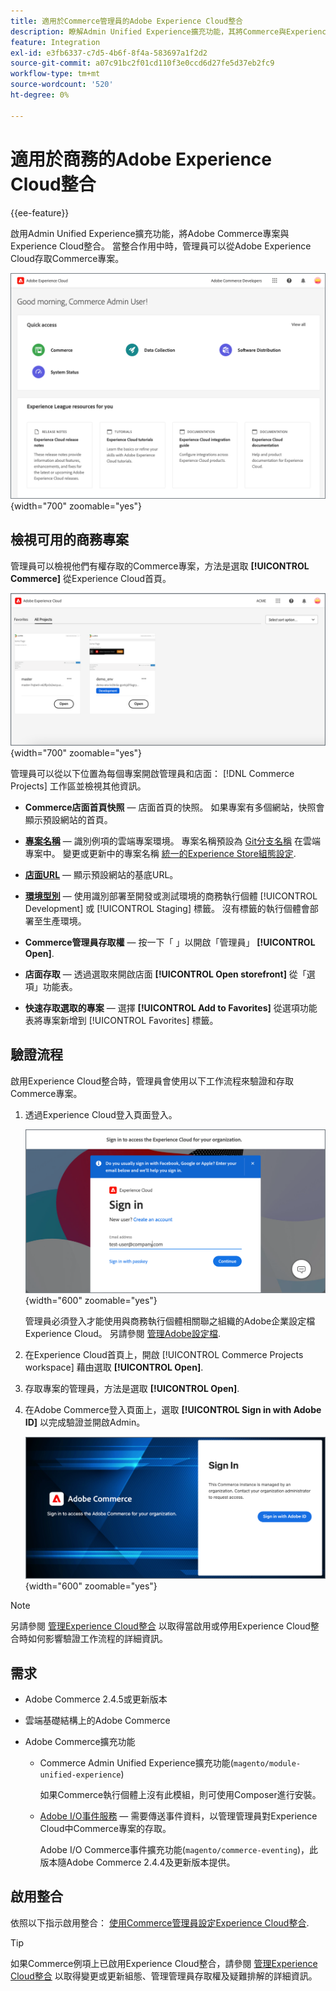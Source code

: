 ```yaml
---
title: 適用於Commerce管理員的Adobe Experience Cloud整合
description: 瞭解Admin Unified Experience擴充功能，其將Commerce與Experience Cloud整合，以便客戶可從Experience Cloud首頁存取Commerce專案。
feature: Integration
exl-id: e3fb6337-c7d5-4b6f-8f4a-583697a1f2d2
source-git-commit: a07c91bc2f01cd110f3e0ccd6d27fe5d37eb2fc9
workflow-type: tm+mt
source-wordcount: '520'
ht-degree: 0%

---
```


# 適用於商務的Adobe Experience Cloud整合

{{ee-feature}}

啟用Admin Unified Experience擴充功能，將Adobe Commerce專案與Experience Cloud整合。 當整合作用中時，管理員可以從Adobe Experience Cloud存取Commerce專案。

![從Experience Cloud首頁存取Commerce](./assets/admin-uex-home-page.png){width="700" zoomable="yes"}

## 檢視可用的商務專案

管理員可以檢視他們有權存取的Commerce專案，方法是選取 **[!UICONTROL Commerce]** 從Experience Cloud首頁。

![Experience Cloud上的Commerce專案工作區](./assets/admin-uex-commerce-projects-home.png){width="700" zoomable="yes"}

管理員可以從以下位置為每個專案開啟管理員和店面： [!DNL Commerce Projects] 工作區並檢視其他資訊。

- **Commerce店面首頁快照** — 店面首頁的快照。 如果專案有多個網站，快照會顯示預設網站的首頁。

- **[專案名稱](https://experienceleague.adobe.com/docs/commerce-cloud-service/user-guide/architecture/pro-develop-deploy-workflow.html)** — 識別例項的雲端專案環境。 專案名稱預設為 [Git分支名稱](https://experienceleague.adobe.com/docs/commerce-cloud-service/user-guide/project/console-branches.html) 在雲端專案中。 變更或更新中的專案名稱 [統一的Experience Store組態設定](admin-unified-experience-integration-manage.md#manage-the-integration-from-the-admin).

- **[店面URL](../stores-purchase/store-urls.md)** — 顯示預設網站的基底URL。

- **[環境型別](https://experienceleague.adobe.com/docs/commerce-cloud-service/user-guide/architecture/pro-develop-deploy-workflow.html)** — 使用識別部署至開發或測試環境的商務執行個體 [!UICONTROL Development] 或 [!UICONTROL Staging] 標籤。 沒有標籤的執行個體會部署至生產環境。

- **Commerce管理員存取權** — 按一下「 」以開啟「管理員」 **[!UICONTROL Open]**.

- **店面存取** — 透過選取來開啟店面 **[!UICONTROL Open storefront]** 從「選項」功能表。

- **快速存取選取的專案** — 選擇 **[!UICONTROL Add to Favorites]** 從選項功能表將專案新增到 [!UICONTROL Favorites] 標籤。

## 驗證流程

啟用Experience Cloud整合時，管理員會使用以下工作流程來驗證和存取Commerce專案。

1. 透過Experience Cloud登入頁面登入。

   ![Experience Cloud登入頁面](./assets/admin-uex-experience-cloud-login.png){width="600" zoomable="yes"}

   管理員必須登入才能使用與商務執行個體相關聯之組織的Adobe企業設定檔Experience Cloud。 另請參閱 [管理Adobe設定檔](https://helpx.adobe.com/enterprise/using/manage-adobe-profiles.html).

1. 在Experience Cloud首頁上，開啟 [!UICONTROL Commerce Projects workspace] 藉由選取 **[!UICONTROL Open]**.

1. 存取專案的管理員，方法是選取 **[!UICONTROL Open]**.

1. 在Adobe Commerce登入頁面上，選取 **[!UICONTROL Sign in with Adobe ID]** 以完成驗證並開啟Admin。

   ![Adobe Commerce登入頁面](./assets/admin-adobeid-login.png){width="600" zoomable="yes"}

>[!NOTE]
>
>另請參閱 [管理Experience Cloud整合](admin-unified-experience-integration-manage.md) 以取得當啟用或停用Experience Cloud整合時如何影響驗證工作流程的詳細資訊。

## 需求

- Adobe Commerce 2.4.5或更新版本
- 雲端基礎結構上的Adobe Commerce
- Adobe Commerce擴充功能

   - Commerce Admin Unified Experience擴充功能(`magento/module-unified-experience`)

     如果Commerce執行個體上沒有此模組，則可使用Composer進行安裝。

   - [Adobe I/O事件服務](https://developer.adobe.com/commerce/extensibility/events/) — 需要傳送事件資料，以管理管理員對Experience Cloud中Commerce專案的存取。

     Adobe I/O Commerce事件擴充功能(`magento/commerce-eventing`)，此版本隨Adobe Commerce 2.4.4及更新版本提供。

## 啟用整合

依照以下指示啟用整合： [使用Commerce管理員設定Experience Cloud整合](admin-unified-experience-integration-configure.md).

>[!TIP]
>
>如果Commerce例項上已啟用Experience Cloud整合，請參閱 [管理Experience Cloud整合](admin-unified-experience-integration-manage.md) 以取得變更或更新組態、管理管理員存取權及疑難排解的詳細資訊。
